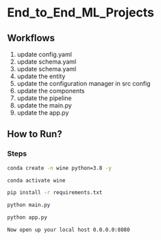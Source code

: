# End_to_End_ML_Projects


## Workflows

1. update config.yaml
2. update schema.yaml
3. update schema.yaml
4. update the entity
5. update the configuration manager in src config
6. update the components
7. update the pipeline
8. update the main.py
9. update the app.py

## How to Run?
### Steps

```bash
conda create -n wine python=3.8 -y
```

```bash
conda activate wine
```

```bash
pip install -r requirements.txt
```

```bash
python main.py
```

```bash
python app.py
```

```bash
Now open up your local host 0.0.0.0:8080
```